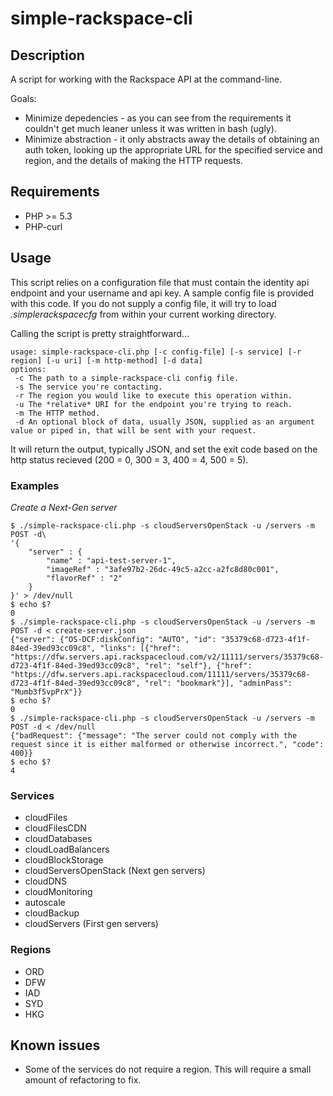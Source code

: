 simple-rackspace-cli
====================

## Description

A script for working with the Rackspace API at the command-line.

Goals: 

* Minimize depedencies - as you can see from the requirements it couldn't get much leaner unless it was written in bash (ugly). 
* Minimize abstraction - it only abstracts away the details of obtaining an auth token, looking up the appropriate URL for the specified service and region, and the details of making the HTTP requests.

## Requirements

* PHP >= 5.3
* PHP-curl

## Usage

This script relies on a configuration file that must contain the identity api endpoint and your username and api key. A sample config file is provided with this code. If you do not supply a config file, it will try to load *.simplerackspacecfg* from within your current working directory.

Calling the script is pretty straightforward...

```
usage: simple-rackspace-cli.php [-c config-file] [-s service] [-r region] [-u uri] [-m http-method] [-d data]
options:
 -c The path to a simple-rackspace-cli config file.
 -s The service you're contacting.
 -r The region you would like to execute this operation within.
 -u The *relative* URI for the endpoint you're trying to reach.
 -m The HTTP method.
 -d An optional block of data, usually JSON, supplied as an argument value or piped in, that will be sent with your request.
```

It will return the output, typically JSON, and set the exit code based on the http status recieved (200 = 0, 300 = 3, 400 = 4, 500 = 5).

### Examples

*Create a Next-Gen server*

```
$ ./simple-rackspace-cli.php -s cloudServersOpenStack -u /servers -m POST -d\
'{
    "server" : {
        "name" : "api-test-server-1",
        "imageRef" : "3afe97b2-26dc-49c5-a2cc-a2fc8d80c001",
        "flavorRef" : "2"
    }
}' > /dev/null
$ echo $?
0
$ ./simple-rackspace-cli.php -s cloudServersOpenStack -u /servers -m POST -d < create-server.json 
{"server": {"OS-DCF:diskConfig": "AUTO", "id": "35379c68-d723-4f1f-84ed-39ed93cc09c8", "links": [{"href": "https://dfw.servers.api.rackspacecloud.com/v2/11111/servers/35379c68-d723-4f1f-84ed-39ed93cc09c8", "rel": "self"}, {"href": "https://dfw.servers.api.rackspacecloud.com/11111/servers/35379c68-d723-4f1f-84ed-39ed93cc09c8", "rel": "bookmark"}], "adminPass": "Mumb3f5vpPrX"}}
$ echo $?
0
$ ./simple-rackspace-cli.php -s cloudServersOpenStack -u /servers -m POST -d < /dev/null
{"badRequest": {"message": "The server could not comply with the request since it is either malformed or otherwise incorrect.", "code": 400}}
$ echo $?
4
```

### Services

* cloudFiles
* cloudFilesCDN
* cloudDatabases
* cloudLoadBalancers
* cloudBlockStorage
* cloudServersOpenStack (Next gen servers)
* cloudDNS
* cloudMonitoring
* autoscale
* cloudBackup
* cloudServers (First gen servers)

### Regions

* ORD
* DFW
* IAD
* SYD
* HKG

## Known issues

* Some of the services do not require a region. This will require a small amount of refactoring to fix.

